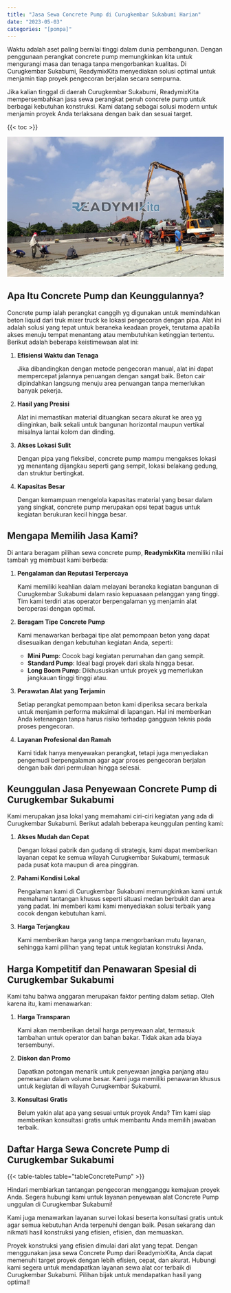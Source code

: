 ```yaml
---
title: "Jasa Sewa Concrete Pump di Curugkembar Sukabumi Harian"
date: "2023-05-03"
categories: "[pompa]"
---
```


Waktu adalah aset paling bernilai tinggi dalam dunia pembangunan. Dengan penggunaan perangkat concrete pump memungkinkan kita untuk mengurangi masa dan tenaga tanpa mengorbankan kualitas. Di Curugkembar Sukabumi, ReadymixKita menyediakan solusi optimal untuk menjamin tiap proyek pengecoran berjalan secara sempurna.

Jika kalian tinggal di daerah Curugkembar Sukabumi, ReadymixKita mempersembahkan jasa sewa perangkat penuh concrete pump untuk berbagai kebutuhan konstruksi. Kami datang sebagai solusi modern untuk menjamin proyek Anda terlaksana dengan baik dan sesuai target.

{{< toc >}}

![Jasa Sewa Concrete Pump di Curugkembar Sukabumi Harian](/images/pompa/sewa-pompa-11.jpg)

## Apa Itu Concrete Pump dan Keunggulannya?

Concrete pump ialah perangkat canggih yg digunakan untuk memindahkan beton liquid dari truk mixer truck ke lokasi pengecoran dengan pipa. Alat ini adalah solusi yang tepat untuk beraneka keadaan proyek, terutama apabila akses menuju tempat menantang atau membutuhkan ketinggian tertentu. Berikut adalah beberapa keistimewaan alat ini:

1. **Efisiensi Waktu dan Tenaga**

   Jika dibandingkan dengan metode pengecoran manual, alat ini dapat mempercepat jalannya penuangan dengan sangat baik. Beton cair dipindahkan langsung menuju area penuangan tanpa memerlukan banyak pekerja.

2. **Hasil yang Presisi**

   Alat ini memastikan material dituangkan secara akurat ke area yg diinginkan, baik sekali untuk bangunan horizontal maupun vertikal misalnya lantai kolom dan dinding.

3. **Akses Lokasi Sulit**

   Dengan pipa yang fleksibel, concrete pump mampu mengakses lokasi yg menantang dijangkau seperti gang sempit, lokasi belakang gedung, dan struktur bertingkat.

4. **Kapasitas Besar**

   Dengan kemampuan mengelola kapasitas material yang besar dalam yang singkat, concrete pump merupakan opsi tepat bagus untuk kegiatan berukuran kecil hingga besar.

## Mengapa Memilih Jasa Kami?

Di antara beragam pilihan sewa concrete pump, **ReadymixKita** memiliki nilai tambah yg membuat kami berbeda:

1. **Pengalaman dan Reputasi Terpercaya**

   Kami memiliki keahlian dalam melayani beraneka kegiatan bangunan di Curugkembar Sukabumi dalam rasio kepuasaan pelanggan yang tinggi. Tim kami terdiri atas operator berpengalaman yg menjamin alat beroperasi dengan optimal.

2. **Beragam Tipe Concrete Pump**

   Kami menawarkan berbagai tipe alat pemompaan beton yang dapat disesuaikan dengan kebutuhan kegiatan Anda, seperti:
   - **Mini Pump**: Cocok bagi kegiatan perumahan dan gang sempit.
   - **Standard Pump**: Ideal bagi proyek dari skala hingga besar.
   - **Long Boom Pump**: Dikhususkan untuk proyek yg memerlukan jangkauan tinggi tinggi atau.

3. **Perawatan Alat yang Terjamin**

   Setiap perangkat pemompaan beton kami diperiksa secara berkala untuk menjamin performa maksimal di lapangan. Hal ini memberikan Anda ketenangan tanpa harus risiko terhadap gangguan teknis pada proses pengecoran.

4. **Layanan Profesional dan Ramah**

   Kami tidak hanya menyewakan perangkat, tetapi juga menyediakan pengemudi berpengalaman agar agar proses pengecoran berjalan dengan baik dari permulaan hingga selesai.

## Keunggulan Jasa Penyewaan Concrete Pump di Curugkembar Sukabumi

Kami merupakan jasa lokal yang memahami ciri-ciri kegiatan yang ada di Curugkembar Sukabumi. Berikut adalah beberapa keunggulan penting kami:

1. **Akses Mudah dan Cepat**

   Dengan lokasi pabrik dan gudang di strategis, kami dapat memberikan layanan cepat ke semua wilayah Curugkembar Sukabumi, termasuk pada pusat kota maupun di area pinggiran.

2. **Pahami Kondisi Lokal**

   Pengalaman kami di Curugkembar Sukabumi memungkinkan kami untuk memahami tantangan khusus seperti situasi medan berbukit dan area yang padat. Ini memberi kami kami menyediakan solusi terbaik yang cocok dengan kebutuhan kami.

3. **Harga Terjangkau**

   Kami memberikan harga yang tanpa mengorbankan mutu layanan, sehingga kami pilihan yang tepat untuk kegiatan konstruksi Anda.

## Harga Kompetitif dan Penawaran Spesial di Curugkembar Sukabumi

Kami tahu bahwa anggaran merupakan faktor penting dalam setiap. Oleh karena itu, kami menawarkan:

1. **Harga Transparan**

   Kami akan memberikan detail harga penyewaan alat, termasuk tambahan untuk operator dan bahan bakar. Tidak akan ada biaya tersembunyi.

2. **Diskon dan Promo**

   Dapatkan potongan menarik untuk penyewaan jangka panjang atau pemesanan dalam volume besar. Kami juga memiliki penawaran khusus untuk kegiatan di wilayah Curugkembar Sukabumi.

3. **Konsultasi Gratis**

   Belum yakin alat apa yang sesuai untuk proyek Anda? Tim kami siap memberikan konsultasi gratis untuk membantu Anda memilih jawaban terbaik.

## Daftar Harga Sewa Concrete Pump di Curugkembar Sukabumi

{{< table-tables table="tableConcretePump" >}}

Hindari membiarkan tantangan pengecoran mengganggu kemajuan proyek Anda. Segera hubungi kami untuk layanan penyewaan alat Concrete Pump unggulan di Curugkembar Sukabumi!

Kami juga menawarkan layanan survei lokasi beserta konsultasi gratis untuk agar semua kebutuhan Anda terpenuhi dengan baik. Pesan sekarang dan nikmati hasil konstruksi yang efisien, efisien, dan memuaskan.

Proyek konstruksi yang efisien dimulai dari alat yang tepat. Dengan menggunakan jasa sewa Concrete Pump dari ReadymixKita, Anda dapat memenuhi target proyek dengan lebih efisien, cepat, dan akurat. Hubungi kami segera untuk mendapatkan layanan sewa alat cor terbaik di Curugkembar Sukabumi. Pilihan bijak untuk mendapatkan hasil yang optimal!